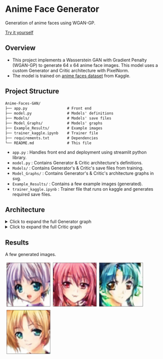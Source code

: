# Anime Face Generator

Generation of anime faces using WGAN-GP.

[Try it yourself](www.fakeLink.com)

## Overview

* This project implements a Wasserstein GAN with Gradient Penalty (WGAN-GP) to generate 64 x 64 anime face images. This model uses a custom Generator and Critic architecture with PixelNorm.
* The model is trained on [anime faces dataset](https://www.kaggle.com/datasets/splcher/animefacedataset) from Kaggle.

## Project Structure

```
Anime-Faces-GAN/
├── app.py                  # Front end
├── model.py                # Models' definitions
├── Models/                 # Models' save files
├── Model_Graphs/           # Models' graphs
├── Example_Results/        # Example images
├── trainer_kaggle.ipynb    # Trainer file
├── requirements.txt        # Dependencies
└── README.md               # This file
```

* ``app.py`` : Handles front end and deployment using streamlit python library.
* ``model.py`` : Contains Generator & Critic architecture's definitions.
* ``Models/`` : Contains Generator's & Critic's save files from training.
* ``Model_Graphs/`` : Contains Generator's & Critic's architecture graphs in svg.
* ``Example_Results/`` : Contains a few example images (generated).
* ``trainer_kaggle.ipynb`` : Trainer file that runs on kaggle and generates required save files.

## Architecture

<details>
  <summary>Click to expand the full Generator graph</summary>
    <div style="overflow-x: auto; overflow-y: auto; max-height: 500px;">
      <img src="Model_Graphs\generator_graph.svg" alt="Generator Graph" />
    </div>
</details>

<details>
  <summary>Click to expand the full Critic graph</summary>
    <div style="overflow-x: auto; overflow-y: auto; max-height: 500px;">
      <img src="Model_Graphs\critic_graph.svg" alt="Generator Graph" />
    </div>
</details>

## Results

A few generated images.

<img src="Example_Results\Example_01.png" width="150"/><img src="Example_Results\Example_02.png" width="150"/><img src="Example_Results\Example_03.png" width="150"/><img src="Example_Results\Example_04.png" width="150"/>